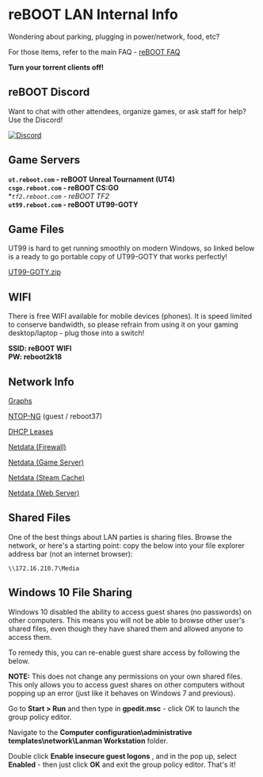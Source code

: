 # reBOOT LAN Internal Info
Wondering about parking, plugging in power/network, food, etc?   

For those items, refer to the main FAQ - [reBOOT FAQ](http://rebootlan.com/guide/)

**Turn your torrent clients off!**  


## reBOOT Discord
Want to chat with other attendees, organize games, or ask staff for help? Use the Discord!


[![Discord](discord.png)](https://discord.gg/KrjuCKH)


## Game Servers
**`ut.reboot.com` - reBOOT Unreal  Tournament (UT4)**  
**`csgo.reboot.com` - reBOOT CS:GO**  
**`tf2.reboot.com` - reBOOT TF2*  
**`ut99.reboot.com` - reBOOT UT99-GOTY**  

## Game Files
UT99 is hard to get running smoothly on modern Windows, so linked below is a ready to go portable copy of UT99-GOTY that works perfectly!  

[UT99-GOTY.zip](/files/UT99-GOTY.zip)  

## WIFI
There is free WIFI available for mobile devices (phones). It is speed limited to conserve bandwidth, so please refrain from using it on your gaming desktop/laptop - plug those into a switch!  

**SSID: reBOOT WIFI**  
**PW: reboot2k18**  


## Network Info

[Graphs](http://graphs.reboot.com:3000/d/q597Dw1ik/reboot-lan?refresh=1m&orgId=1)   

[NTOP-NG](http://ntop.reboot.com/lua/as_stats.lua)  (guest / reboot37)  

[DHCP Leases](http://dhcp.reboot.com/dhcp_statistics)   

[Netdata (Firewall)](http://reboot.com/netdata/host/Firewall/#menu_system;theme=slate;help=true)  

[Netdata (Game Server)](http://reboot.com/netdata/host/Game%20Server/#menu_system;theme=slate;help=true)  

[Netdata (Steam Cache)](http://reboot.com/netdata/host/Steam%20Cache/#;theme=slate;help=true)  

[Netdata (Web Server)](http://reboot.com/netdata/#menu_system;theme=slate;help=true)  

## Shared Files

One of the best things about LAN parties is sharing files. Browse the network, or here's a starting point: copy the below into your file explorer address bar (not an internet browser):  

`\\172.16.210.7\Media`  

## Windows 10 File Sharing

Windows 10 disabled the ability to access guest shares (no passwords) on other computers. This means you will not be able to browse other user's shared files, even though they have shared them and allowed anyone to access them.  

To remedy this, you can re-enable guest share access by following the below.

**NOTE:** This does not change any permissions on your own shared files. This only allows you to access guest shares on other computers without popping up an error (just like it behaves on Windows 7 and previous).

Go to **Start >  Run** and then type in **gpedit.msc**  - click OK to launch the group policy editor.  

Navigate to the **Computer configuration\administrative templates\network\Lanman Workstation** folder.

Double click **Enable insecure guest logons** , and in the pop up, select **Enabled** - then just click **OK** and exit the group policy editor. That's it!